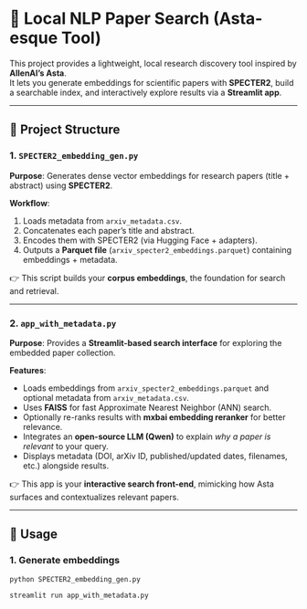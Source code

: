 # 🔎 Local NLP Paper Search (Asta-esque Tool)

This project provides a lightweight, local research discovery tool inspired by **AllenAI’s Asta**.  
It lets you generate embeddings for scientific papers with **SPECTER2**, build a searchable index, and interactively explore results via a **Streamlit app**.  

---

## 📂 Project Structure

### 1. `SPECTER2_embedding_gen.py`  
**Purpose**: Generates dense vector embeddings for research papers (title + abstract) using **SPECTER2**.  

**Workflow**:  
1. Loads metadata from `arxiv_metadata.csv`.  
2. Concatenates each paper’s title and abstract.  
3. Encodes them with SPECTER2 (via Hugging Face + adapters).  
4. Outputs a **Parquet file** (`arxiv_specter2_embeddings.parquet`) containing embeddings + metadata.  

👉 This script builds your **corpus embeddings**, the foundation for search and retrieval.  

---

### 2. `app_with_metadata.py`  
**Purpose**: Provides a **Streamlit-based search interface** for exploring the embedded paper collection.  

**Features**:  
- Loads embeddings from `arxiv_specter2_embeddings.parquet` and optional metadata from `arxiv_metadata.csv`.  
- Uses **FAISS** for fast Approximate Nearest Neighbor (ANN) search.  
- Optionally re-ranks results with **mxbai embedding reranker** for better relevance.  
- Integrates an **open-source LLM (Qwen)** to explain *why a paper is relevant* to your query.  
- Displays metadata (DOI, arXiv ID, published/updated dates, filenames, etc.) alongside results.  

👉 This app is your **interactive search front-end**, mimicking how Asta surfaces and contextualizes relevant papers.  

---

## 🚀 Usage

### 1. Generate embeddings
```bash
python SPECTER2_embedding_gen.py

streamlit run app_with_metadata.py

